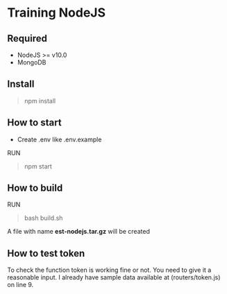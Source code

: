 # Training NodeJS

## Required
 - NodeJS >= v10.0
 - MongoDB

## Install

> npm install

## How to start
- Create .env like .env.example

RUN 
> npm start

## How to build
RUN
> bash build.sh

A file with name **est-nodejs.tar.gz** will be created

## How to test token
To check the function token is working fine or not. You need to give it a reasonable input. I already have sample data available at (routers/token.js) on line 9.
